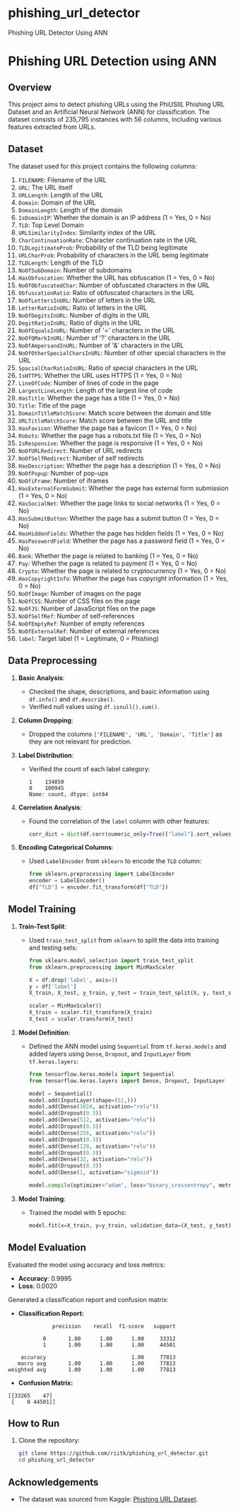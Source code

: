 # phishing_url_detector
Phishing URL Detector Using ANN

# Phishing URL Detection using ANN

## Overview
This project aims to detect phishing URLs using the PhiUSIIL Phishing URL Dataset and an Artificial Neural Network (ANN) for classification. The dataset consists of 235,795 instances with 56 columns, including various features extracted from URLs.

## Dataset
The dataset used for this project contains the following columns:

1. `FILENAME`: Filename of the URL
2. `URL`: The URL itself
3. `URLLength`: Length of the URL
4. `Domain`: Domain of the URL
5. `DomainLength`: Length of the domain
6. `IsDomainIP`: Whether the domain is an IP address (1 = Yes, 0 = No)
7. `TLD`: Top Level Domain
8. `URLSimilarityIndex`: Similarity index of the URL
9. `CharContinuationRate`: Character continuation rate in the URL
10. `TLDLegitimateProb`: Probability of the TLD being legitimate
11. `URLCharProb`: Probability of characters in the URL being legitimate
12. `TLDLength`: Length of the TLD
13. `NoOfSubDomain`: Number of subdomains
14. `HasObfuscation`: Whether the URL has obfuscation (1 = Yes, 0 = No)
15. `NoOfObfuscatedChar`: Number of obfuscated characters in the URL
16. `ObfuscationRatio`: Ratio of obfuscated characters in the URL
17. `NoOfLettersInURL`: Number of letters in the URL
18. `LetterRatioInURL`: Ratio of letters in the URL
19. `NoOfDegitsInURL`: Number of digits in the URL
20. `DegitRatioInURL`: Ratio of digits in the URL
21. `NoOfEqualsInURL`: Number of '=' characters in the URL
22. `NoOfQMarkInURL`: Number of '?' characters in the URL
23. `NoOfAmpersandInURL`: Number of '&' characters in the URL
24. `NoOfOtherSpecialCharsInURL`: Number of other special characters in the URL
25. `SpacialCharRatioInURL`: Ratio of special characters in the URL
26. `IsHTTPS`: Whether the URL uses HTTPS (1 = Yes, 0 = No)
27. `LineOfCode`: Number of lines of code in the page
28. `LargestLineLength`: Length of the largest line of code
29. `HasTitle`: Whether the page has a title (1 = Yes, 0 = No)
30. `Title`: Title of the page
31. `DomainTitleMatchScore`: Match score between the domain and title
32. `URLTitleMatchScore`: Match score between the URL and title
33. `HasFavicon`: Whether the page has a favicon (1 = Yes, 0 = No)
34. `Robots`: Whether the page has a robots.txt file (1 = Yes, 0 = No)
35. `IsResponsive`: Whether the page is responsive (1 = Yes, 0 = No)
36. `NoOfURLRedirect`: Number of URL redirects
37. `NoOfSelfRedirect`: Number of self redirects
38. `HasDescription`: Whether the page has a description (1 = Yes, 0 = No)
39. `NoOfPopup`: Number of pop-ups
40. `NoOfiFrame`: Number of iframes
41. `HasExternalFormSubmit`: Whether the page has external form submission (1 = Yes, 0 = No)
42. `HasSocialNet`: Whether the page links to social networks (1 = Yes, 0 = No)
43. `HasSubmitButton`: Whether the page has a submit button (1 = Yes, 0 = No)
44. `HasHiddenFields`: Whether the page has hidden fields (1 = Yes, 0 = No)
45. `HasPasswordField`: Whether the page has a password field (1 = Yes, 0 = No)
46. `Bank`: Whether the page is related to banking (1 = Yes, 0 = No)
47. `Pay`: Whether the page is related to payment (1 = Yes, 0 = No)
48. `Crypto`: Whether the page is related to cryptocurrency (1 = Yes, 0 = No)
49. `HasCopyrightInfo`: Whether the page has copyright information (1 = Yes, 0 = No)
50. `NoOfImage`: Number of images on the page
51. `NoOfCSS`: Number of CSS files on the page
52. `NoOfJS`: Number of JavaScript files on the page
53. `NoOfSelfRef`: Number of self-references
54. `NoOfEmptyRef`: Number of empty references
55. `NoOfExternalRef`: Number of external references
56. `label`: Target label (1 = Legitimate, 0 = Phishing)

## Data Preprocessing
1. **Basic Analysis**:
   - Checked the shape, descriptions, and basic information using `df.info()` and `df.describe()`.
   - Verified null values using `df.isnull().sum()`.

2. **Column Dropping**:
   - Dropped the columns `['FILENAME', 'URL', 'Domain', 'Title']` as they are not relevant for prediction.

3. **Label Distribution**:
   - Verified the count of each label category:
     ```plaintext
     1    134850
     0    100945
     Name: count, dtype: int64
     ```

4. **Correlation Analysis**:
   - Found the correlation of the `label` column with other features:
     ```python
     corr_dict = dict(df.corr(numeric_only=True)["label"].sort_values())
     ```

5. **Encoding Categorical Columns**:
   - Used `LabelEncoder` from `sklearn` to encode the `TLD` column:
     ```python
     from sklearn.preprocessing import LabelEncoder
     encoder = LabelEncoder()
     df["TLD"] = encoder.fit_transform(df["TLD"])
     ```

## Model Training
1. **Train-Test Split**:
   - Used `train_test_split` from `sklearn` to split the data into training and testing sets:
     ```python
     from sklearn.model_selection import train_test_split
     from sklearn.preprocessing import MinMaxScaler

     X = df.drop('label', axis=1)
     y = df['label']
     X_train, X_test, y_train, y_test = train_test_split(X, y, test_size=0.33, stratify=y, random_state=42)

     scaler = MinMaxScaler()
     X_train = scaler.fit_transform(X_train)
     X_test = scaler.transform(X_test)
     ```

2. **Model Definition**:
   - Defined the ANN model using `Sequential` from `tf.keras.models` and added layers using `Dense`, `Dropout`, and `InputLayer` from `tf.keras.layers`:
     ```python
     from tensorflow.keras.models import Sequential
     from tensorflow.keras.layers import Dense, Dropout, InputLayer

     model = Sequential()
     model.add(InputLayer(shape=(51,)))
     model.add(Dense(1024, activation="relu"))
     model.add(Dropout(0.3))
     model.add(Dense(512, activation="relu"))
     model.add(Dropout(0.3))
     model.add(Dense(256, activation="relu"))
     model.add(Dropout(0.3))
     model.add(Dense(128, activation="relu"))
     model.add(Dropout(0.3))
     model.add(Dense(32, activation="relu"))
     model.add(Dropout(0.3))
     model.add(Dense(1, activation="sigmoid"))

     model.compile(optimizer="adam", loss="binary_crossentropy", metrics=["accuracy"])
     ```

3. **Model Training**:
   - Trained the model with 5 epochs:
     ```python
     model.fit(x=X_train, y=y_train, validation_data=(X_test, y_test), epochs=5)
     ```

## Model Evaluation
Evaluated the model using accuracy and loss metrics:
- **Accuracy**: 0.9995
- **Loss**: 0.0020

Generated a classification report and confusion matrix:

- **Classification Report:**
```plaintext
              precision    recall  f1-score   support

           0       1.00      1.00      1.00     33312
           1       1.00      1.00      1.00     44501

    accuracy                           1.00     77813
   macro avg       1.00      1.00      1.00     77813
weighted avg       1.00      1.00      1.00     77813
```

- **Confusion Matrix:**
```plaintext
[[33265    47]
 [    0 44501]]
```

 ## How to Run
1. Clone the repository:
    ```bash
    git clone https://github.com/riitk/phishing_url_detector.git
    cd phishing_url_detector
    ```

## Acknowledgements
- The dataset was sourced from Kaggle: [Phishing URL Dataset](https://archive.ics.uci.edu/dataset/967/phiusiil+phishing+url+dataset).
